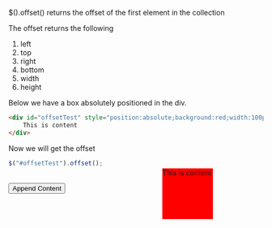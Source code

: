 $().offset() returns the offset of the first element in the collection

The offset returns the following
<ol>
    <li>left</li>
    <li>top</li>
    <li>right</li>
    <li>bottom</li>
    <li>width</li>
    <li>height</li>
</ol>

Below we have a box absolutely positioned in the div.

```html
<div id="offsetTest" style="position:absolute;background:red;width:100px;height:100px;left:100px;top:100px;">
    This is content
</div>
```


Now we will get the offset
```js
$("#offsetTest").offset();
```

</br>
<input type="button" value="Append Content" onclick='alert(JSON.stringify($("#offsetTest").offset()))'>
<div style="position:relative;width:100%;height:300px;">
<div id="offsetTest" style="position:absolute;background:red;width:100px;height:100px;right:100px;top:-50px;">
    This is content
</div>
</div>
